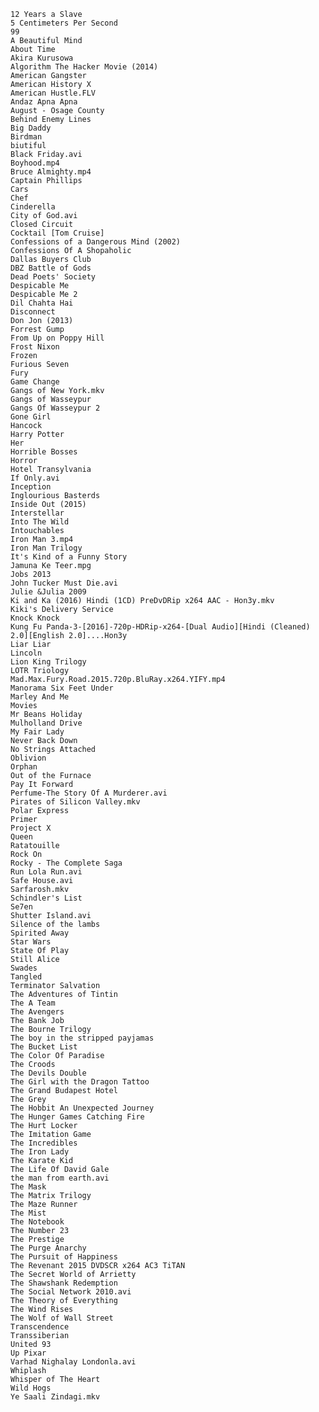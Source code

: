 	12 Years a Slave
	5 Centimeters Per Second
	99
	A Beautiful Mind
	About Time
	Akira Kurusowa
	Algorithm The Hacker Movie (2014)
	American Gangster
	American History X
	American Hustle.FLV
	Andaz Apna Apna
	August - Osage County
	Behind Enemy Lines
	Big Daddy
	Birdman
	biutiful
	Black Friday.avi
	Boyhood.mp4
	Bruce Almighty.mp4
	Captain Phillips
	Cars
	Chef
	Cinderella
	City of God.avi
	Closed Circuit
	Cocktail [Tom Cruise]
	Confessions of a Dangerous Mind (2002)
	Confessions Of A Shopaholic
	Dallas Buyers Club
	DBZ Battle of Gods
	Dead Poets' Society
	Despicable Me
	Despicable Me 2
	Dil Chahta Hai
	Disconnect
	Don Jon (2013)
	Forrest Gump
	From Up on Poppy Hill
	Frost Nixon
	Frozen
	Furious Seven
	Fury
	Game Change
	Gangs of New York.mkv
	Gangs of Wasseypur
	Gangs Of Wasseypur 2
	Gone Girl
	Hancock
	Harry Potter
	Her
	Horrible Bosses
	Horror
	Hotel Transylvania
	If Only.avi
	Inception
	Inglourious Basterds
	Inside Out (2015)
	Interstellar
	Into The Wild
	Intouchables
	Iron Man 3.mp4
	Iron Man Trilogy
	It's Kind of a Funny Story
	Jamuna Ke Teer.mpg
	Jobs 2013
	John Tucker Must Die.avi
	Julie &Julia 2009
	Ki and Ka (2016) Hindi (1CD) PreDvDRip x264 AAC - Hon3y.mkv
	Kiki's Delivery Service
	Knock Knock
	Kung Fu Panda-3-[2016]-720p-HDRip-x264-[Dual Audio][Hindi (Cleaned) 2.0][English 2.0]....Hon3y
	Liar Liar
	Lincoln
	Lion King Trilogy
	LOTR Triology
	Mad.Max.Fury.Road.2015.720p.BluRay.x264.YIFY.mp4
	Manorama Six Feet Under
	Marley And Me
	Movies
	Mr Beans Holiday
	Mulholland Drive
	My Fair Lady
	Never Back Down
	No Strings Attached
	Oblivion
	Orphan
	Out of the Furnace
	Pay It Forward
	Perfume-The Story Of A Murderer.avi
	Pirates of Silicon Valley.mkv
	Polar Express
	Primer
	Project X
	Queen
	Ratatouille
	Rock On
	Rocky - The Complete Saga
	Run Lola Run.avi
	Safe House.avi
	Sarfarosh.mkv
	Schindler's List
	Se7en
	Shutter Island.avi
	Silence of the lambs
	Spirited Away
	Star Wars
	State Of Play
	Still Alice
	Swades
	Tangled
	Terminator Salvation
	The Adventures of Tintin
	The A Team
	The Avengers
	The Bank Job
	The Bourne Trilogy
	The boy in the stripped payjamas
	The Bucket List
	The Color Of Paradise
	The Croods
	The Devils Double
	The Girl with the Dragon Tattoo
	The Grand Budapest Hotel
	The Grey
	The Hobbit An Unexpected Journey
	The Hunger Games Catching Fire
	The Hurt Locker
	The Imitation Game
	The Incredibles
	The Iron Lady
	The Karate Kid
	The Life Of David Gale
	the man from earth.avi
	The Mask
	The Matrix Trilogy
	The Maze Runner
	The Mist
	The Notebook
	The Number 23
	The Prestige
	The Purge Anarchy
	The Pursuit of Happiness
	The Revenant 2015 DVDSCR x264 AC3 TiTAN
	The Secret World of Arrietty
	The Shawshank Redemption
	The Social Network 2010.avi
	The Theory of Everything
	The Wind Rises
	The Wolf of Wall Street
	Transcendence
	Transsiberian
	United 93
	Up Pixar
	Varhad Nighalay Londonla.avi
	Whiplash
	Whisper of The Heart
	Wild Hogs
	Ye Saali Zindagi.mkv
	